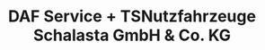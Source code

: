 ---
title: "DAF Service + TSNutzfahrzeuge Schalasta GmbH & Co. KG"
url: /hohenhameln/daf-service-tsnutzfahrzeuge-schalasta-gmbh-und-co-kg/
shop: Autowerkstatt
---